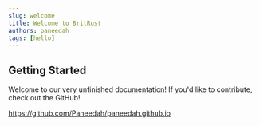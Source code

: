 ```yaml
---
slug: welcome
title: Welcome to BritRust
authors: paneedah
tags: [hello]
---
```


## Getting Started

Welcome to our very unfinished documentation! If you'd like to contribute, check out the GitHub!

https://github.com/Paneedah/paneedah.github.io
